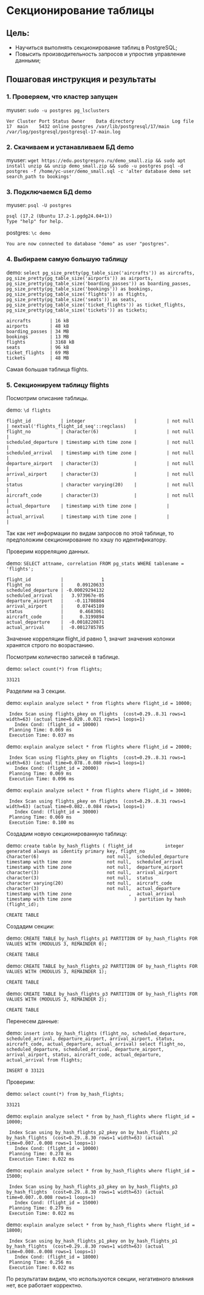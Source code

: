 # Секционирование таблицы

## Цель:

- Научиться выполнять секционирование таблиц в PostgreSQL;
- Повысить производительность запросов и упростив управление данными;

## Пошаговая инструкция и результаты

### 1. Проверяем, что кластер запущен

myuser: `sudo -u postgres pg_lsclusters`
```
Ver Cluster Port Status Owner    Data directory              Log file
17  main    5432 online postgres /var/lib/postgresql/17/main /var/log/postgresql/postgresql-17-main.log
```

### 2. Скачиваем и устанавливаем БД demo

myuser: `wget https://edu.postgrespro.ru/demo_small.zip && sudo apt install unzip && unzip demo_small.zip && sudo -u postgres psql -d postgres -f /home/yc-user/demo_small.sql -c 'alter database demo set search_path to bookings'`

### 3. Подключаемся БД demo

myuser: `psql -U postgres`
```
psql (17.2 (Ubuntu 17.2-1.pgdg24.04+1))
Type "help" for help.
```
postgres: `\c demo`
```
You are now connected to database "demo" as user "postgres".
```

### 4. Выбираем самую большую таблицу

demo: `select pg_size_pretty(pg_table_size('aircrafts')) as aircrafts,
pg_size_pretty(pg_table_size('airports')) as airports,
pg_size_pretty(pg_table_size('boarding_passes')) as boarding_passes,
pg_size_pretty(pg_table_size('bookings')) as bookings,
pg_size_pretty(pg_table_size('flights')) as flights,
pg_size_pretty(pg_table_size('seats')) as seats,
pg_size_pretty(pg_table_size('ticket_flights')) as ticket_flights,
pg_size_pretty(pg_table_size('tickets')) as tickets;`
```
aircrafts       | 16 kB
airports        | 48 kB
boarding_passes | 34 MB
bookings        | 13 MB
flights         | 3168 kB
seats           | 96 kB
ticket_flights  | 69 MB
tickets         | 48 MB
```

Самая большая таблица flights.

### 5. Секционируем таблицу flights

Посмотрим описание таблицы.

demo: `\d flights`
```
flight_id           | integer                  |           | not null | nextval('flights_flight_id_seq'::regclass)
flight_no           | character(6)             |           | not null |
scheduled_departure | timestamp with time zone |           | not null |
scheduled_arrival   | timestamp with time zone |           | not null |
departure_airport   | character(3)             |           | not null |
arrival_airport     | character(3)             |           | not null |
status              | character varying(20)    |           | not null |
aircraft_code       | character(3)             |           | not null |
actual_departure    | timestamp with time zone |           |          |
actual_arrival      | timestamp with time zone |           |          |
```

Так как нет информации по видам запросов по этой таблице, то предположим секционирование по хэшу по идентификатору.

Проверим корреляцию данных.

demo: `SELECT attname, correlation
FROM pg_stats
WHERE tablename = 'flights';`
```
flight_id           |              1
flight_no           |     0.09120633
scheduled_departure | -0.00029294132
scheduled_arrival   |   3.973967e-05
departure_airport   |    -0.11708804
arrival_airport     |     0.07445189
status              |      0.4683061
aircraft_code       |      0.3199894
actual_departure    |  -0.0018220871
actual_arrival      |  -0.0012785785
```

Значение корреляции flight_id равно 1, значит значения колонки хранятся строго по возрастанию.

Посмотрим количество записей в таблице.

demo: `select count(*) from flights;`
```
33121
```

Разделим на 3 секции.

demo: `explain analyze select * from flights where flight_id = 10000;`
```
 Index Scan using flights_pkey on flights  (cost=0.29..8.31 rows=1 width=63) (actual time=0.020..0.021 rows=1 loops=1)
   Index Cond: (flight_id = 10000)
 Planning Time: 0.069 ms
 Execution Time: 0.037 ms
```

demo: `explain analyze select * from flights where flight_id = 20000;`
```
 Index Scan using flights_pkey on flights  (cost=0.29..8.31 rows=1 width=63) (actual time=0.078..0.080 rows=1 loops=1)
   Index Cond: (flight_id = 20000)
 Planning Time: 0.069 ms
 Execution Time: 0.096 ms
```

demo: `explain analyze select * from flights where flight_id = 30000;`
```
 Index Scan using flights_pkey on flights  (cost=0.29..8.31 rows=1 width=63) (actual time=0.082..0.084 rows=1 loops=1)
   Index Cond: (flight_id = 30000)
 Planning Time: 0.069 ms
 Execution Time: 0.100 ms
```

Создадим новую секционированную таблицу:

demo: `create table by_hash_flights (
flight_id            integer generated always as identity primary key,
flight_no            character(6)                         not null, 
scheduled_departure  timestamp with time zone             not null, 
scheduled_arrival    timestamp with time zone             not null, 
departure_airport    character(3)                         not null, 
arrival_airport      character(3)                         not null, 
status               character varying(20)                not null, 
aircraft_code        character(3)                         not null, 
actual_departure     timestamp with time zone                     , 
actual_arrival       timestamp with time zone                      
) partition by hash (flight_id);`
```
CREATE TABLE
```

Создадим секции:

demo: `CREATE TABLE by_hash_flights_p1 PARTITION OF by_hash_flights FOR VALUES WITH (MODULUS 3, REMAINDER 0);`
```
CREATE TABLE
```
demo: `CREATE TABLE by_hash_flights_p2 PARTITION OF by_hash_flights FOR VALUES WITH (MODULUS 3, REMAINDER 1);`
```
CREATE TABLE
```
demo: `CREATE TABLE by_hash_flights_p3 PARTITION OF by_hash_flights FOR VALUES WITH (MODULUS 3, REMAINDER 2);`
```
CREATE TABLE
```

Перенесем данные:

demo: `insert into by_hash_flights (flight_no, scheduled_departure, scheduled_arrival, departure_airport, arrival_airport, status, aircraft_code, actual_departure, actual_arrival)
select flight_no, scheduled_departure, scheduled_arrival, departure_airport, arrival_airport, status, aircraft_code, actual_departure, actual_arrival from flights;`
```
INSERT 0 33121
```

Проверим:

demo: `select count(*) from by_hash_flights;`
```
33121
```

demo: `explain analyze select * from by_hash_flights where flight_id = 10000;`
```
 Index Scan using by_hash_flights_p2_pkey on by_hash_flights_p2 by_hash_flights  (cost=0.29..8.30 rows=1 width=63) (actual time=0.007..0.008 rows=1 loops=1)
   Index Cond: (flight_id = 10000)
 Planning Time: 0.278 ms
 Execution Time: 0.022 ms
```

demo: `explain analyze select * from by_hash_flights where flight_id = 15000;`
```
 Index Scan using by_hash_flights_p3_pkey on by_hash_flights_p3 by_hash_flights  (cost=0.29..8.30 rows=1 width=63) (actual time=0.007..0.008 rows=1 loops=1)
   Index Cond: (flight_id = 15000)
 Planning Time: 0.279 ms
 Execution Time: 0.022 ms
```

demo: `explain analyze select * from by_hash_flights where flight_id = 18000;`
```
 Index Scan using by_hash_flights_p1_pkey on by_hash_flights_p1 by_hash_flights  (cost=0.29..8.30 rows=1 width=63) (actual time=0.008..0.008 rows=1 loops=1)
   Index Cond: (flight_id = 18000)
 Planning Time: 0.256 ms
 Execution Time: 0.022 ms
```

По результатам видим, что используются секции, негативного влияния нет, все работает корректно.
